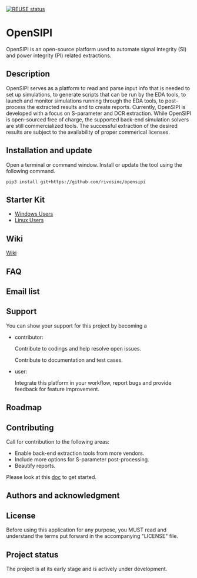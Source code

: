 <!--
SPDX-FileCopyrightText: © 2024 Rivos Inc.

SPDX-License-Identifier: Apache-2.0
-->
[![REUSE status](https://api.reuse.software/badge/github.com/rivosinc/opensipi)](https://api.reuse.software/info/github.com/rivosinc/opensipi)

# OpenSIPI
OpenSIPI is an open-source platform used to automate signal integrity (SI) and power integrity (PI) related extractions.

## Description
OpenSIPI serves as a platform to read and parse input info that is needed to set up simulations, to generate scripts that can be run by the EDA tools, to launch and monitor simulations running through the EDA tools, to post-process the extracted results and to create reports. Currently, OpenSIPI is developed with a focus on S-parameter and DCR extraction.
While OpenSIPI is open-sourced free of charge, the supported back-end simulation solvers are still commercialized tools. The successful extraction of the desired results are subject to the availability of proper commerical licenses.

## Installation and update
Open a terminal or command window. Install or update the tool using the following command.
```
pip3 install git+https://github.com/rivosinc/opensipi
```

## Starter Kit
- [Windows Users](docs/Home/Starter-Kit-for-Windows-Users.md)
- [Linux Users](/docs/Home/Starter-Kit-for-Linux-Users.md)

## Wiki
[Wiki](docs/Home.md)

## FAQ

## Email list

## Support
You can show your support for this project by becoming a
- contributor:

  Contribute to codings and help resolve open issues.

  Contribute to documentation and test cases.

- user:

  Integrate this platform in your workflow, report bugs and provide feedback for feature improvement.

## Roadmap


## Contributing

Call for contribution to the following areas:
- Enable back-end extraction tools from more vendors.
- Include more options for S-parameter post-processing.
- Beautify reports.

Please look at this [doc](CONTRIBUTING.md) to get started.

## Authors and acknowledgment


## License
Before using this application for any purpose, you MUST read and understand the terms put forward in the accompanying "LICENSE" file.

## Project status
The project is at its early stage and is actively under development.
